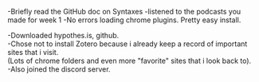 -Briefly read the GitHub doc on Syntaxes
-listened to the podcasts you made for week 1
-No errors loading chrome plugins.  Pretty easy install.




-Downloaded hypothes.is, github.  
-Chose not to install Zotero because i already keep a record of important sites that i visit.  
(Lots of chrome folders and even more "favorite" sites that i look back to).  
-Also joined the discord server.  
